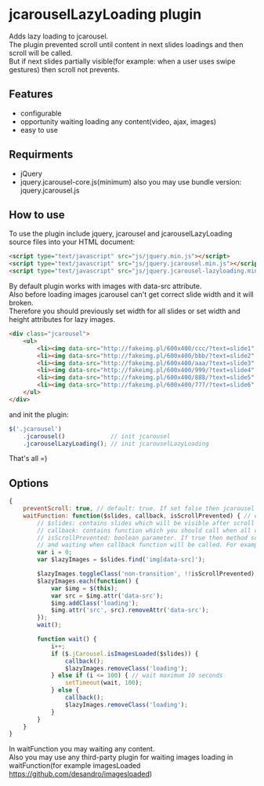 # jcarouselLazyLoading plugin
Adds lazy loading to jcarousel.  
The plugin prevented scroll until content in next slides loadings and then scroll will be called.  
But if next slides partially visible(for example: when a user uses swipe gestures) then scroll not prevents.

## Features
* configurable
* opportunity waiting loading any content(video, ajax, images)
* easy to use

## Requirments
* jQuery
* jquery.jcarousel-core.js(minimum) also you may use bundle version: jquery.jcarousel.js

## How to use
To use the plugin include jquery, jcarousel and jcarouselLazyLoading source files into your HTML document:
``` HTML
<script type="text/javascript" src="js/jquery.min.js"></script>
<script type="text/javascript" src="js/jquery.jcarousel.min.js"></script>
<script type="text/javascript" src="js/jquery.jcarousel-lazyloading.min.js"></script>
```
By default plugin works with images with data-src attribute.  
Also before loading images jcarousel can't get correct slide width and it will broken.  
Therefore you should previously set width for all slides or set width and height attributes for lazy images.
``` HTML
<div class="jcarousel">
    <ul>
        <li><img data-src="http://fakeimg.pl/600x400/ccc/?text=slide1" width="600" height="400" alt=""></li>
        <li><img data-src="http://fakeimg.pl/600x400/bbb/?text=slide2" width="600" height="400" alt=""></li>
        <li><img data-src="http://fakeimg.pl/600x400/aaa/?text=slide3" width="600" height="400" alt=""></li>
        <li><img data-src="http://fakeimg.pl/600x400/999/?text=slide4" width="600" height="400" alt=""></li>
        <li><img data-src="http://fakeimg.pl/600x400/888/?text=slide5" width="600" height="400" alt=""></li>
        <li><img data-src="http://fakeimg.pl/600x400/777/?text=slide6" width="600" height="400" alt=""></li>
    </ul>
</div>
```
and init the plugin:
``` javascript
$('.jcarousel')
    .jcarousel()             // init jcarousel
    .jcarouselLazyLoading(); // init jcarouselLazyLoading
```
That's all =)

## Options
``` javascript
{
    preventScroll: true, // default: true. If set false then jcarousel scroll will not be prevents
    waitFunction: function($slides, callback, isScrollPrevented) { // default: function that is written below
        // $slides: contains slides which will be visible after scroll
        // callback: contains function which you should call when all content in $slides loaded
        // isScrollPrevented: boolean parameter. If true then method scroll was canceled
        // and waiting when callback function will be called. For example you may use it for cancel "show content" animation.
        var i = 0;
        var $lazyImages = $slides.find('img[data-src]');

        $lazyImages.toggleClass('non-transition', !!isScrollPrevented);
        $lazyImages.each(function() {
            var $img = $(this);
            var src = $img.attr('data-src');
            $img.addClass('loading');
            $img.attr('src', src).removeAttr('data-src');
        });
        wait();

        function wait() {
            i++;
            if ($.jCarousel.isImagesLoaded($slides)) {
                callback();
                $lazyImages.removeClass('loading');
            } else if (i <= 100) { // wait maximum 10 seconds
                setTimeout(wait, 100);
            } else {
                callback();
                $lazyImages.removeClass('loading');
            }
        }
    }
}
```
In waitFunction you may waiting any content.  
Also you may use any third-party plugin for waiting images loading in waitFunction(for example imagesLoaded https://github.com/desandro/imagesloaded)

